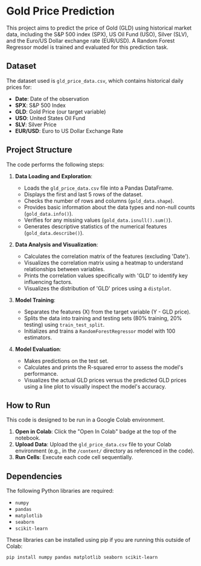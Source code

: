 # Gold Price Prediction

This project aims to predict the price of Gold (GLD) using historical market data, including the S&P 500 index (SPX), US Oil Fund (USO), Silver (SLV), and the Euro/US Dollar exchange rate (EUR/USD). A Random Forest Regressor model is trained and evaluated for this prediction task.

## Dataset

The dataset used is `gld_price_data.csv`, which contains historical daily prices for:
- **Date**: Date of the observation
- **SPX**: S&P 500 Index
- **GLD**: Gold Price (our target variable)
- **USO**: United States Oil Fund
- **SLV**: Silver Price
- **EUR/USD**: Euro to US Dollar Exchange Rate

## Project Structure

The code performs the following steps:

1.  **Data Loading and Exploration**:
    * Loads the `gld_price_data.csv` file into a Pandas DataFrame.
    * Displays the first and last 5 rows of the dataset.
    * Checks the number of rows and columns (`gold_data.shape`).
    * Provides basic information about the data types and non-null counts (`gold_data.info()`).
    * Verifies for any missing values (`gold_data.isnull().sum()`).
    * Generates descriptive statistics of the numerical features (`gold_data.describe()`).

2.  **Data Analysis and Visualization**:
    * Calculates the correlation matrix of the features (excluding 'Date').
    * Visualizes the correlation matrix using a heatmap to understand relationships between variables.
    * Prints the correlation values specifically with 'GLD' to identify key influencing factors.
    * Visualizes the distribution of 'GLD' prices using a `distplot`.

3.  **Model Training**:
    * Separates the features (X) from the target variable (Y - GLD price).
    * Splits the data into training and testing sets (80% training, 20% testing) using `train_test_split`.
    * Initializes and trains a `RandomForestRegressor` model with 100 estimators.

4.  **Model Evaluation**:
    * Makes predictions on the test set.
    * Calculates and prints the R-squared error to assess the model's performance.
    * Visualizes the actual GLD prices versus the predicted GLD prices using a line plot to visually inspect the model's accuracy.

## How to Run

This code is designed to be run in a Google Colab environment.

1.  **Open in Colab**: Click the "Open In Colab" badge at the top of the notebook.
2.  **Upload Data**: Upload the `gld_price_data.csv` file to your Colab environment (e.g., in the `/content/` directory as referenced in the code).
3.  **Run Cells**: Execute each code cell sequentially.

## Dependencies

The following Python libraries are required:

* `numpy`
* `pandas`
* `matplotlib`
* `seaborn`
* `scikit-learn`

These libraries can be installed using pip if you are running this outside of Colab:

```bash
pip install numpy pandas matplotlib seaborn scikit-learn
